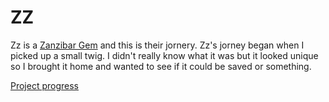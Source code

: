 # ZZ

Zz is a [Zanzibar Gem](https://en.wikipedia.org/wiki/Zamioculcas) and this is their jornery. Zz's jorney began when I picked up a small twig. I didn't really know what it was but it looked unique so I brought it home and wanted to see if it could be saved or something.

[Project progress](https://github.com/users/yongabyte/projects/1)
